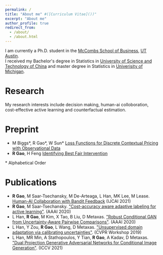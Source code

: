 ```yaml
---
permalink: /
title: "About me" #([Curriculum Vitae]())"
excerpt: "About me"
author_profile: true
redirect_from: 
  - /about/
  - /about.html
---
```

I am currently a Ph.D. student in the [McCombs School of Business](https://www.mccombs.utexas.edu/), [UT Austin](https://www.utexas.edu/). <br>
I received my Bachelor's degree in Statistics in [University of Science and Technology of China](https://en.ustc.edu.cn/) and master degree in Statistics in [Univerisity of Michigan](https://umich.edu/).

# Research
My research interests include decision making, human-ai colloboration, cost-effective active learning and counterfactual estimation.

# Preprint 
* M Biggs*, R Gao*, W Sun* [Loss Functions for Discrete Contextual Pricing with Observational Data](https://arxiv.org/abs/2111.09933)
* **R Gao**, H Feng [Identifying Best Fair Intervention](https://arxiv.org/abs/2111.04272)

\* Alphabetical Order

# Publications
* **R Gao**, M Saar-Tsechansky, M De-Arteaga, L Han, MK Lee, M Lease. [Human-AI Collaboration with Bandit Feedback](https://arxiv.org/abs/2105.10614) (IJCAI 2021)
* **R Gao**, M Saar-Tsechansky. ["Cost-accuracy aware adaptive labeling for active learning"](https://ojs.aaai.org/index.php/AAAI/article/view/5640). (AAAI 2020)
* L Han, **R Gao**, M Kim, X Tao, B Liu, D Metaxas. ["Robust Conditional GAN from Uncertainty-Aware Pairwise Comparisons"](https://ojs.aaai.org/index.php/AAAI/article/view/6723). (AAAI 2020)
* L Han, Y Zou, **R Gao**, L Wang, D Metaxas. ["Unsupervised domain adaptation via calibrating uncertainties"](https://openaccess.thecvf.com/content_CVPRW_2019/papers/Uncertainty%20and%20Robustness%20in%20Deep%20Visual%20Learning/Han_Unsupervised_Domain_Adaptation_via_Calibrating_Uncertainties_CVPRW_2019_paper.pdf). (CVPR Workshop 2019)
* L Han, MR Min, A Stathopoulos, Y Tian, **R Gao**, A Kadav, D Metaxas. ["Dual Projection Generative Adversarial Networks for Conditional Image Generation"](https://arxiv.org/abs/2108.09016). (ICCV 2021)


<!---Activity and Service--->
<!---Experience--->
